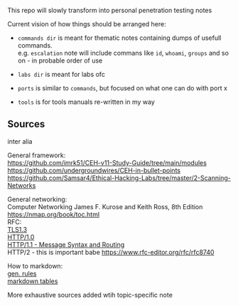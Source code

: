 This repo will slowly transform into personal penetration testing notes

Current vision of how things should be arranged here:

- `commands dir` is meant for thematic notes containing dumps of usefull commands.  
e.g. `escalation` note will include commans like `id`, `whoami`, `groups` and so on - in probable order of use

- `labs dir` is meant for labs ofc

- `ports` is similar to `commands`, but focused on what one can do with port x

- `tools` is for tools manuals re-written in my way

## Sources
inter alia  

General framework:  
https://github.com/imrk51/CEH-v11-Study-Guide/tree/main/modules  
https://github.com/undergroundwires/CEH-in-bullet-points  
https://github.com/Samsar4/Ethical-Hacking-Labs/tree/master/2-Scanning-Networks

General networking:  
Computer Networking James F. Kurose and Keith Ross, 8th Edition  
https://nmap.org/book/toc.html  
RFC:  
[TLS1.3](https://www.rfc-editor.org/rfc/rfc8446#section-4)  
[HTTP/1.0](https://www.rfc-editor.org/rfc/rfc1945)  
[HTTP/1.1 - Message Syntax and Routing](https://www.rfc-editor.org/rfc/rfc7230)  
HTTP/2 - this is important babe https://www.rfc-editor.org/rfc/rfc8740  


How to markdown:  
[gen. rules](https://github.com/adam-p/markdown-here/wiki/Markdown-Cheatsheet#links)  
[markdown tables](https://tableconvert.com/excel-to-markdown)

More exhaustive sources added wtih topic-specific note  
